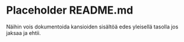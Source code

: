 # Placeholder README.md
Näihin vois dokumentoida kansioiden sisältöä edes yleisellä tasolla jos jaksaa ja ehtii.

